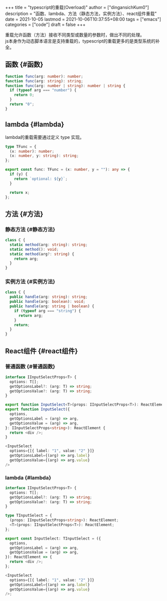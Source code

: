 +++
title = "typescript的重载(Overload)"
author = ["dingansichKum0"]
description = "函数、lambda、方法（静态方法，实例方法）、react组件重载"
date = 2021-10-05
lastmod = 2021-10-06T10:37:55+08:00
tags = ["emacs"]
categories = ["code"]
draft = false
+++

<p class="verse">
重载允许函数（方法）接收不同类型或数量的参数时，做出不同的处理。<br />
js本身作为动态脚本语言是支持重载的，typescript的重载更多的是类型系统的补全。<br />
</p>


## 函数 {#函数}

```typescript
function func(arg: number): number;
function func(arg: string): string;
function func(arg: number | string): number | string {
  if (typeof arg === "number") {
    return 0;
  }
  return "0";
}
```


## lambda {#lambda}

lambda的重载需要通过定义 type 实现。

```typescript
type TFunc = {
  (x: number): number;
  (x: number, y: string): string;
};

export const func: TFunc = (x: number, y = ""): any => {
  if (y) {
    return `optional: ${y}`;
  }

  return x;
};
```


## 方法 {#方法}


### 静态方法 {#静态方法}

```typescript
class C {
  static method(arg: string): string;
  static method(): void;
  static method(arg?: string) {
    return arg;
  }
}
```


### 实例方法 {#实例方法}

```typescript
class C {
  public handle(arg: string): string;
  public handle(arg: boolean): void;
  public handle(arg: string | boolean) {
    if (typeof arg === "string") {
      return arg;
    }
    return;
  }
}
```


## React组件 {#react组件}


### 普通函数 {#普通函数}

```typescript
interface IInputSelectProps<T> {
  options: T[];
  getOptionsLabel?: (arg: T) => string;
  getOptionsValue?: (arg: T) => string;
}

export function InputSelect<T>(props: IInputSelectProps<T>): ReactElement;
export function InputSelect({
  options,
  getOptionsLabel = (arg) => arg,
  getOptionsValue = (arg) => arg,
}: IInputSelectProps<string>): ReactElement {
  return <div />;
}

<InputSelect
  options={[{ label: "1", value: "2" }]}
  getOptionsLabel={(arg) => arg.label}
  getOptionsValue={(arg) => arg.value}
/>
```


### lambda {#lambda}

```typescript
interface IInputSelectProps<T> {
  options: T[];
  getOptionsLabel?: (arg: T) => string;
  getOptionsValue?: (arg: T) => string;
}

type TInputSelect = {
  (props: IInputSelectProps<string>): ReactElement;
  <T>(props: IInputSelectProps<T>): ReactElement;
};

export const InputSelect: TInputSelect = ({
  options,
  getOptionsLabel = (arg) => arg,
  getOptionsValue = (arg) => arg,
}): ReactElement => {
  return <div />;
};

<InputSelect
  options={[{ label: "1", value: "2" }]}
  getOptionsLabel={(arg) => arg.label}
  getOptionsValue={(arg) => arg.value}
/>;

```
